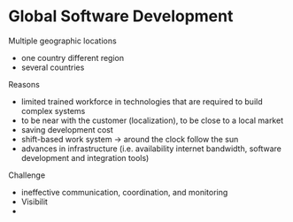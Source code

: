 # Global Software Development
Multiple geographic locations
- one country different region
- several countries

Reasons
- limited trained workforce in technologies that are required to build complex systems
- to be near with the customer (localization), to be close to a local market
- saving development cost
- shift-based work system -> around the clock follow the sun
- advances in infrastructure (i.e. availability internet bandwidth, software development and integration tools)

Challenge
- ineffective communication, coordination, and monitoring
- Visibilit
- 